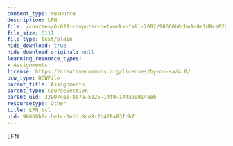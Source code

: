 ```yaml
---
content_type: resource
description: LFN
file: /courses/6-829-computer-networks-fall-2002/98660b0cbe1c0e1d8ce82b428a83fcb7_LFN.tcl
file_size: 6111
file_type: text/plain
hide_download: true
hide_download_original: null
learning_resource_types:
- Assignments
license: https://creativecommons.org/licenses/by-nc-sa/4.0/
ocw_type: OCWFile
parent_title: Assignments
parent_type: CourseSection
parent_uid: 33907cee-8e7a-5925-14f9-144ab9914aeb
resourcetype: Other
title: LFN.tcl
uid: 98660b0c-be1c-0e1d-8ce8-2b428a83fcb7
---
```

LFN